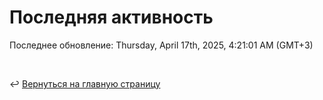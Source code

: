 # Последняя активность

<!--RECENT_ACTIVITY:start-->
<!--RECENT_ACTIVITY:end-->

<!--RECENT_ACTIVITY:last_update-->
Последнее обновление: Thursday, April 17th, 2025, 4:21:01 AM (GMT+3)
<!--RECENT_ACTIVITY:last_update_end-->

<br>

↩️ [Вернуться на главную страницу](locale/ru/README.md)
